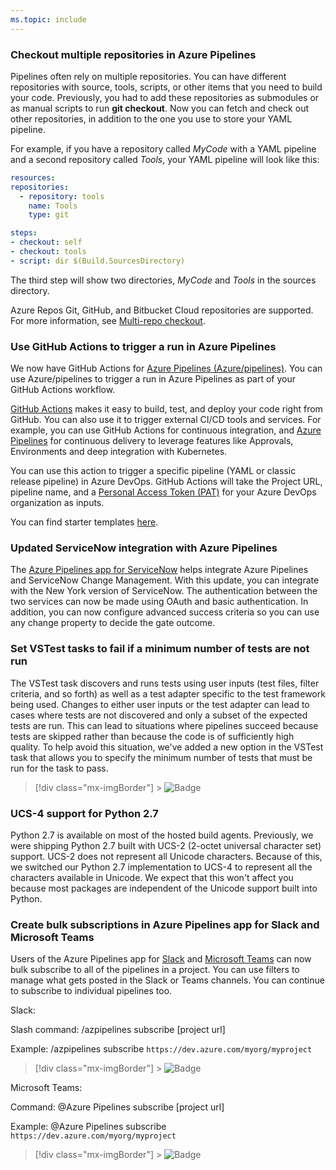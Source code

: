 ```yaml
---
ms.topic: include
---
```


### Checkout multiple repositories in Azure Pipelines

Pipelines often rely on multiple repositories. You can have different repositories with source, tools, scripts, or other items that you need to build your code. Previously, you had to add these repositories as submodules or as manual scripts to run **git checkout**. Now you can fetch and check out other repositories, in addition to the one you use to store your YAML pipeline.

For example, if you have a repository called _MyCode_ with a YAML pipeline and a second repository called _Tools_, your YAML pipeline will look like this:

```yaml
resources:
repositories:
  - repository: tools
    name: Tools
    type: git

steps:
- checkout: self
- checkout: tools
- script: dir $(Build.SourcesDirectory)
```

The third step will show two directories, _MyCode_ and _Tools_ in the sources directory.

Azure Repos Git, GitHub, and Bitbucket Cloud repositories are supported. For more information, see [Multi-repo checkout](/azure/devops/pipelines/repos/multi-repo-checkout).

### Use GitHub Actions to trigger a run in Azure Pipelines

We now have GitHub Actions for [Azure Pipelines (Azure/pipelines)](https://github.com/Azure/pipelines). You can use Azure/pipelines to trigger a run in Azure Pipelines as part of your GitHub Actions workflow.

[GitHub Actions](https://help.github.com/en/actions/automating-your-workflow-with-github-actions/about-github-actions) makes it easy to build, test, and deploy your code right from GitHub. You can also use it to trigger external CI/CD tools and services. For example, you can use GitHub Actions for continuous integration, and [Azure Pipelines](https://azure.microsoft.com/services/devops/pipelines/?nav=min) for continuous delivery to leverage features like Approvals, Environments and deep integration with Kubernetes.

You can use this action to trigger a specific pipeline (YAML or classic release pipeline) in Azure DevOps. GitHub Actions will take the Project URL, pipeline name, and a [Personal Access Token (PAT)](https://docs.microsoft.com/azure/devops/organizations/accounts/use-personal-access-tokens-to-authenticate?view=azure-devops&tabs=preview-page) for your Azure DevOps organization as inputs.

You can find starter templates [here](https://github.com/Azure/actions-workflow-samples/tree/master/AzurePipelines).

### Updated ServiceNow integration with Azure Pipelines

The [Azure Pipelines app for ServiceNow](https://store.servicenow.com/sn_appstore_store.do#!/store/application/fa788cb5dbb5630040669c27db961940/4.161.0?referer=sn_appstore_store.do%23!%2Fstore%2Fsearch%3Fq%3Dazure%2520devops) helps integrate Azure Pipelines and ServiceNow Change Management. With this update, you can integrate with the New York version of ServiceNow. The authentication between the two services can now be made using OAuth and basic authentication. In addition, you can now configure advanced success criteria so you can use any change property to decide the gate outcome.

### Set VSTest tasks to fail if a minimum number of tests are not run

The VSTest task discovers and runs tests using user inputs (test files, filter criteria, and so forth) as well as a test adapter specific to the test framework being used. Changes to either user inputs or the test adapter can lead to cases where tests are not discovered and only a subset of the expected tests are run. This can lead to situations where pipelines succeed because tests are skipped rather than because the code is of sufficiently high quality. To help avoid this situation, we've added a new option in the VSTest task that allows you to specify the minimum number of tests that must be run for the task to pass.

> [!div class="mx-imgBorder"] > ![Badge](../../media/161_01.png)

### UCS-4 support for Python 2.7

Python 2.7 is available on most of the hosted build agents. Previously, we were shipping Python 2.7 built with UCS-2 (2-octet universal character set) support. UCS-2 does not represent all Unicode characters. Because of this, we switched our Python 2.7 implementation to UCS-4 to represent all the characters available in Unicode. We expect that this won't affect you because most packages are independent of the Unicode support built into Python.

### Create bulk subscriptions in Azure Pipelines app for Slack and Microsoft Teams

Users of the Azure Pipelines app for [Slack](https://azchatopprodcus1.azchatops.visualstudio.com/_slack/installslackapp) and [Microsoft Teams](https://appsource.microsoft.com/product/office/WA200000055?src=wnblogmar2018) can now bulk subscribe to all of the pipelines in a project. You can use filters to manage what gets posted in the Slack or Teams channels. You can continue to subscribe to individual pipelines too.

Slack:

Slash command: /azpipelines subscribe [project url] ​

Example: /azpipelines subscribe `https://dev.azure.com/myorg/myproject​`

> [!div class="mx-imgBorder"] > ![Badge](../../media/161_02.png)

Microsoft Teams:

Command: @Azure Pipelines subscribe [project url] ​

Example: @Azure Pipelines subscribe `https://dev.azure.com/myorg/myproject​`

> [!div class="mx-imgBorder"] > ![Badge](../../media/161_03.png)
